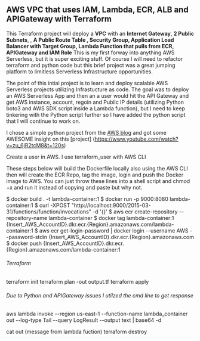 ## AWS VPC that uses IAM, Lambda, ECR, ALB and APIGateway with Terraform

This Terraform project will deploy a **VPC** with an **Internet Gateway**, **2 Public Subnets**, , **A Public Route Table , Security Group, Application Load Balancer with Target Group, Lambda Function that pulls from ECR, APIGateway and IAM Role** This is my first forway into anything AWS Serverless, but it is super exciting stuff. Of course I will need to refactor terraform and python code but this brief project was a great jumping platform to limitless Serverless Infrastructure opportunities.

The point of this intial project is to learn and deploy scalable AWS Serverless projects utilizing Infrastucture as code. The goal was to deploy an AWS Serverless App and then an a user would hit the API Gateway and get AWS instance, account, regoin and Public IP details (utilizing Python boto3 and AWS SDK script inside a Lambda function), but I need to keep tinkering with the Python script further so I have added the python script that I will continue to work on.

I chose a simple python project from the [AWS blog](https://aws.amazon.com/blogs/aws/new-for-aws-lambda-container-image-support/) and got some AWESOME insight on this [project] (https://www.youtube.com/watch?v=zu_6jR2tcM8&t=120s)

Create a user in AWS. I use terraform_user with AWS CLI

These steps below will build the Dockerfile locally also using the AWS CLI then will create the ECR Repo, tag the image, login and push the Docker image to AWS. You can just throw these lines into a shell script and chmod +x and run it instead of copying and paste but why not.

$ docker build . -t lambda-container:1
$ docker run -p 9000:8080 lambda-container:1
$ curl -XPOST "http://localhost:9000/2015-03-31/functions/function/invocations" -d '{}'
$ aws ecr create-repository --repository-name lambda-container
$ docker tag lambda-container:1 {Insert_AWS_AccountID}.dkr.ecr.{Region}.amazonaws.com/lambda-container:1
$ aws ecr get-login-password | docker login --username AWS --password-stdin {Insert_AWS_AccountID}.dkr.ecr.{Region}.amazonaws.com
$ docker push {Insert_AWS_AccountID}.dkr.ecr.{Region}.amazonaws.com/lambda-container:1

###### Terraform

terraform init
terraform plan -out output.tf
terraform apply

###### Due to Python and APIGateway issues I utilzed the cmd line to get response

aws lambda invoke --region us-east-1 --function-name lambda_container out --log-type Tail --query LogResult --output text | base64 -d

cat out (message from lambda fuction)
terraform destroy

